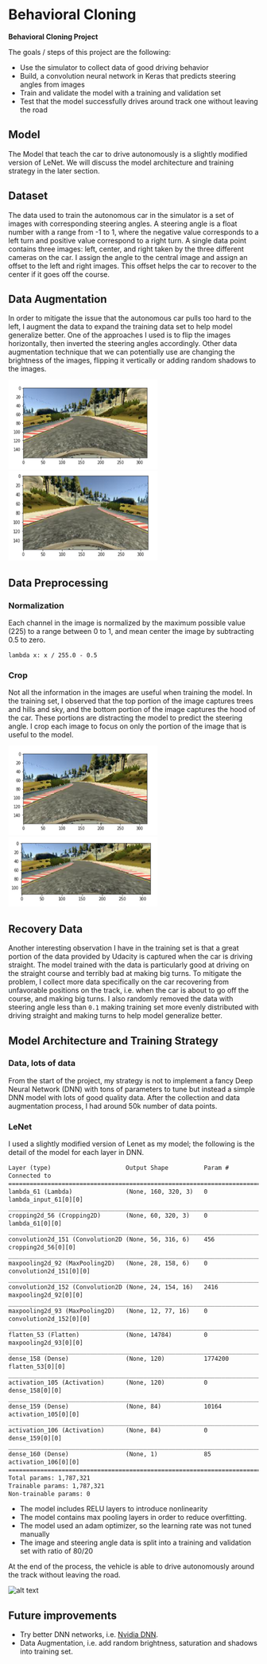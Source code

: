# **Behavioral Cloning** 


**Behavioral Cloning Project**

The goals / steps of this project are the following:

* Use the simulator to collect data of good driving behavior
* Build, a convolution neural network in Keras that predicts steering angles from images
* Train and validate the model with a training and validation set
* Test that the model successfully drives around track one without leaving the road


[//]: # (Image References)

[image1]: ./pics/img_flip.png "Flip image1"
[image2]: ./pics/img_flip2.png "Flip imgag2"
[image3]: ./pics/img_crop.png "Crop image"

## Model
The Model that teach the car to drive autonomously is a slightly modified version of LeNet. We will discuss the model architecture and training strategy in the later section.

## Dataset 
The data used to train the autonomous car in the simulator is a set of images with corresponding steering angles. A steering angle is a float number with a range from -1 to 1, where the negative value corresponds to a left turn and positive value correspond to a right turn. A single data point contains three images: left, center, and right taken by the three different cameras on the car. I assign the angle to the central image and assign an offset to the left and right images. This offset helps the car to recover to the center if it goes off the course.

## Data Augmentation
In order to mitigate the issue that the autonomous car pulls too hard to the left, I augment the data to expand the training data set to help model generalize better. One of the approaches I used is to flip the images horizontally, then inverted the steering angles accordingly. Other data augmentation technique that we can potentially use are changing the brightness of the images, flipping it vertically or adding random shadows to the images.

<img src="./pics/img_flip.png" alt="Drawing" style="width: 300px; height:180px"/>
<img src="./pics/img_flip2.png" alt="Drawing" style="width: 300px; height:180px"/>

## Data Preprocessing
### Normalization
Each channel in the image is normalized by the maximum possible value (225) to a range between 0 to 1, and mean center the image by subtracting 0.5 to zero. 

```
lambda x: x / 255.0 - 0.5
```

### Crop 
Not all the information in the images are useful when training the model. In the training set, I observed that the top portion of the image captures trees and hills and sky, and the bottom portion of the image captures the hood of the car. These portions are distracting the model to predict the steering angle. I crop each image to focus on only the portion of the image that is useful to the model.

<img src="./pics/img_flip.png" alt="Drawing" style="width: 300px; height:180px"/>
<img src="./pics/img_crop.png" alt="Drawing" style="width: 300px; height:140px"/>

## Recovery Data

Another interesting observation I have in the training set is that a great portion of the data provided by Udacity is captured when the car is driving straight. The model trained with the data is particularly good at driving on the straight course and terribly bad at making big turns. To mitigate the problem, I collect more data specifically on the car recovering from unfavorable positions on the track, i.e. when the car is about to go off the course, and making big turns. I also randomly removed the data with steering angle less than `0.1` making training set more evenly distributed with driving straight and making turns to help model generalize better.

## Model Architecture and Training Strategy
### Data, lots of data
From the start of the project, my strategy is not to implement a fancy Deep Neural Network (DNN) with tons of parameters to tune but instead a simple DNN model with lots of good quality  data. After the collection and data augmentation process, I had around 50k number of data points.

### LeNet
I used a slightly modified version of Lenet as my model; the following is the detail of the model for each layer in DNN.


```
Layer (type)                     Output Shape          Param #     Connected to                     
====================================================================================================
lambda_61 (Lambda)               (None, 160, 320, 3)   0           lambda_input_61[0][0]            
____________________________________________________________________________________________________
cropping2d_56 (Cropping2D)       (None, 60, 320, 3)    0           lambda_61[0][0]                  
____________________________________________________________________________________________________
convolution2d_151 (Convolution2D (None, 56, 316, 6)    456         cropping2d_56[0][0]              
____________________________________________________________________________________________________
maxpooling2d_92 (MaxPooling2D)   (None, 28, 158, 6)    0           convolution2d_151[0][0]          
____________________________________________________________________________________________________
convolution2d_152 (Convolution2D (None, 24, 154, 16)   2416        maxpooling2d_92[0][0]            
____________________________________________________________________________________________________
maxpooling2d_93 (MaxPooling2D)   (None, 12, 77, 16)    0           convolution2d_152[0][0]          
____________________________________________________________________________________________________
flatten_53 (Flatten)             (None, 14784)         0           maxpooling2d_93[0][0]            
____________________________________________________________________________________________________
dense_158 (Dense)                (None, 120)           1774200     flatten_53[0][0]                 
____________________________________________________________________________________________________
activation_105 (Activation)      (None, 120)           0           dense_158[0][0]                  
____________________________________________________________________________________________________
dense_159 (Dense)                (None, 84)            10164       activation_105[0][0]             
____________________________________________________________________________________________________
activation_106 (Activation)      (None, 84)            0           dense_159[0][0]                  
____________________________________________________________________________________________________
dense_160 (Dense)                (None, 1)             85          activation_106[0][0]             
====================================================================================================
Total params: 1,787,321
Trainable params: 1,787,321
Non-trainable params: 0

```


* The model includes RELU layers to introduce nonlinearity
* The model contains max pooling layers in order to reduce overfitting. 
* The model used an adam optimizer, so the learning rate was not tuned manually
* The image and steering angle data is split into a training and validation set with ratio of 80/20

At the end of the process, the vehicle is able to drive autonomously around the track without leaving the road.

![alt text](https://github.com/danny2000tw/CarND-Behavioral-Cloning-P3/blob/master/ezgif.com-gif-maker.gif "Logo Title Text 1")

## Future improvements
* Try better DNN networks, i.e. [Nvidia DNN](https://images.nvidia.com/content/tegra/automotive/images/2016/solutions/pdf/end-to-end-dl-using-px.pdf).
* Data Augmentation, i.e. add random brightness, saturation and shadows into training set.

